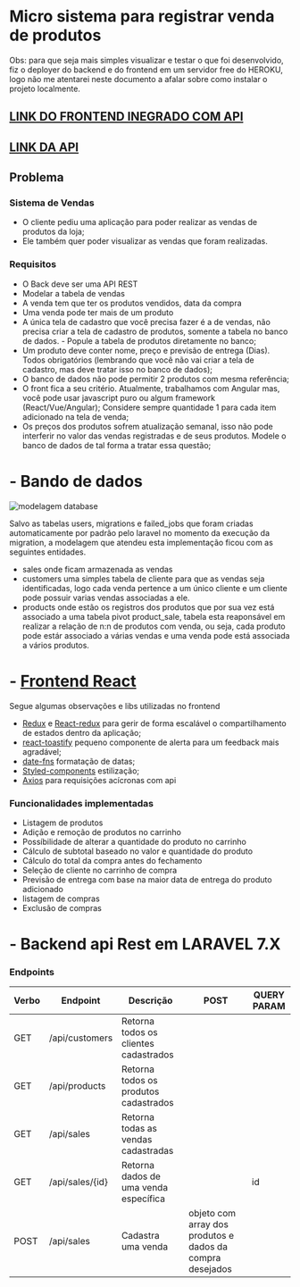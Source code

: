 # Micro sistema para registrar venda de produtos
Obs: para que seja mais simples visualizar e testar o que foi desenvolvido, fiz o deployer do backend e do frontend em um servidor free do HEROKU, logo não me atentarei neste documento a afalar sobre como instalar o projeto localmente.

## [LINK DO FRONTEND INEGRADO COM API](https://rnstore-front.herokuapp.com)
## [LINK DA API](https://rnstore-api.herokuapp.com/)

## Problema
### Sistema de Vendas
* O cliente pediu uma aplicação para poder realizar as vendas de produtos da loja;
* Ele também quer poder visualizar as vendas que foram realizadas.

### Requisitos
* O Back deve ser uma API REST
* Modelar a tabela de vendas
* A venda tem que ter os produtos vendidos, data da compra
* Uma venda pode ter mais de um produto
* A única tela de cadastro que você precisa fazer é a de vendas, não precisa criar a tela de cadastro de produtos, somente a tabela no banco de dados. - Popule a tabela de produtos diretamente no banco;
* Um produto deve conter nome, preço e previsão de entrega (Dias). Todos obrigatórios (lembrando que você não vai criar a tela de cadastro, mas deve tratar isso no banco de dados);
* O banco de dados não pode permitir 2 produtos com mesma referência;
* O front fica a seu critério. Atualmente, trabalhamos com Angular mas, você pode usar javascript puro ou algum framework (React/Vue/Angular);
Considere sempre quantidade 1 para cada item adicionado na tela de venda;
* Os preços dos produtos sofrem atualização semanal, isso não pode interferir no valor das vendas registradas e de seus produtos. Modele o banco de dados de tal forma a tratar essa questão;



# - Bando de dados
![modelagem database](https://i.ibb.co/BP5DyXg/modelagem-database.png)

Salvo as tabelas users, migrations e failed_jobs que foram criadas automaticamente por padrão pelo laravel no momento da execução da migration, a modelagem que atendeu esta implementação ficou com as seguintes entidades.
* sales onde ficam armazenada as vendas
* customers uma simples tabela de cliente para que as vendas seja identificadas, logo cada venda pertence a um único cliente e um cliente pode possuir varias vendas associadas a ele.
* products onde estão os registros dos produtos que por sua vez está associado a uma tabela pivot product_sale, tabela esta reaponsável em realizar a relação de n:n de produtos com venda, ou seja, cada produto pode estár associado a várias vendas e uma venda pode está associada a vários produtos.
# - [Frontend React](https://rnstore-front.herokuapp.com)

Segue algumas observações e libs utilizadas no frontend
* [Redux](https://www.npmjs.com/package/redux) e [React-redux](https://www.npmjs.com/package/react-redux) para gerir de forma escalável o compartilhamento de estados dentro da aplicação;
* [react-toastify](https://www.npmjs.com/package/react-toastify) pequeno componente de alerta para um feedback mais agradável;
* [date-fns](https://www.npmjs.com/package/date-fns) formatação de datas;
* [Styled-components](https://github.com/styled-components/styled-components) estilização;
* [Axios](https://www.npmjs.com/package/axios) para requisições acícronas com api

### Funcionalidades implementadas
* Listagem de produtos
* Adição e remoção de produtos no carrinho
* Possíbilidade de alterar a quantidade do produto no carrinho
* Cálculo de subtotal baseado no valor e quantidade do produto
* Cálculo do total da compra antes do fechamento
* Seleção de cliente no carrinho de compra
* Previsão de entrega com base na maior data de entrega do produto adicionado
* listagem de compras
* Exclusão de compras

# - Backend api Rest em LARAVEL 7.X


### Endpoints

| Verbo  | Endpoint | Descrição | POST | QUERY PARAM |
| ------ | ------ | ------ | ------ | ------ |
| GET | /api/customers | Retorna todos os clientes cadastrados | ||
| GET | /api/products | Retorna todos os produtos cadastrados | ||
| GET | /api/sales | Retorna todas as vendas cadastradas |||
| GET | /api/sales/{id} | Retorna dados de uma venda específica || id|
| POST | /api/sales | Cadastra uma venda | objeto com array dos produtos e dados da compra desejados|
